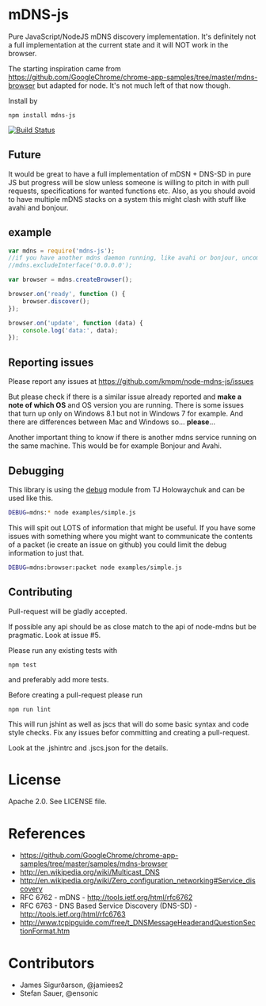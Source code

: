 mDNS-js
==========

Pure JavaScript/NodeJS mDNS discovery implementation.
It's definitely not a full implementation at the current
state and it will NOT work in the browser. 

The starting inspiration came from
https://github.com/GoogleChrome/chrome-app-samples/tree/master/mdns-browser
but adapted for node. It's not much left of that now though.

Install by

    npm install mdns-js

[![Build Status](https://travis-ci.org/kmpm/node-mdns-js.svg?branch=master)](https://travis-ci.org/kmpm/node-mdns-js)

Future
------
It would be great to have a full implementation of mDSN + DNS-SD in pure JS but
progress will be slow unless someone is willing to pitch in with
pull requests, specifications for wanted functions etc.
Also, as you should avoid to have multiple mDNS stacks on a system this
might clash with stuff like avahi and bonjour.


example
-------

```javascript
var mdns = require('mdns-js');
//if you have another mdns daemon running, like avahi or bonjour, uncomment following line
//mdns.excludeInterface('0.0.0.0');

var browser = mdns.createBrowser();

browser.on('ready', function () {
    browser.discover(); 
});

browser.on('update', function (data) {
    console.log('data:', data);
});
```

Reporting issues
----------------
Please report any issues at https://github.com/kmpm/node-mdns-js/issues

But please check if there is a similar issue already reported and
__make a note of which OS__ and OS version you are running.
There is some issues that turn up only on Windows 8.1 but not in 
Windows 7 for example. And there are differences between Mac and 
Windows so... __please__...

Another important thing to know if there is another mdns service
running on the same machine. This would be for example Bonjour and Avahi.


Debugging
---------
This library is using the [debug](https://github.com/visionmedia/debug) 
module from TJ Holowaychuk and can be used like this.

```bash
DEBUG=mdns:* node examples/simple.js
```

This will spit out LOTS of information that might be useful.
If you have some issues with something where you might want
to communicate the contents of a packet (ie create an issue on github)
you could limit the debug information to just that.

```bash
DEBUG=mdns:browser:packet node examples/simple.js
```

Contributing
------------
Pull-request will be gladly accepted.

If possible any api should be as close match to the api of node-mdns but
be pragmatic. Look at issue #5.

Please run any existing tests with

    npm test

and preferably add more tests.


Before creating a pull-request please run 

    npm run lint 

This will run jshint as well as jscs that will do some basic syntax
and code style checks.
Fix any issues befor committing and creating a pull-request.

Look at the .jshintrc and .jscs.json for the details.


License
=======
Apache 2.0. See LICENSE file.



References
==========

* https://github.com/GoogleChrome/chrome-app-samples/tree/master/samples/mdns-browser
* http://en.wikipedia.org/wiki/Multicast_DNS
* http://en.wikipedia.org/wiki/Zero_configuration_networking#Service_discovery
* RFC 6762 - mDNS - http://tools.ietf.org/html/rfc6762
* RFC 6763 - DNS Based Service Discovery (DNS-SD) - http://tools.ietf.org/html/rfc6763
* http://www.tcpipguide.com/free/t_DNSMessageHeaderandQuestionSectionFormat.htm


Contributors
============

* James Sigurðarson, @jamiees2
* Stefan Sauer, @ensonic
